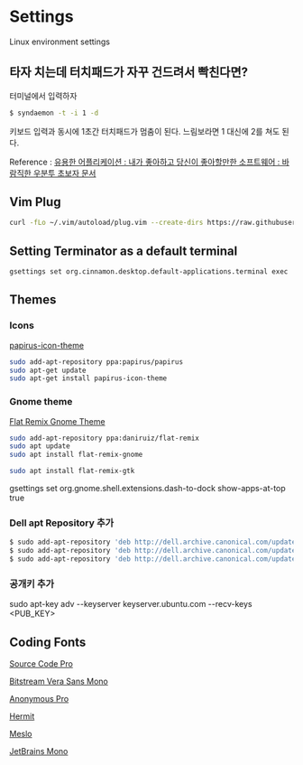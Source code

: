 # Settings
Linux environment settings


## 타자 치는데 터치패드가 자꾸 건드려서 빡친다면?

터미널에서 입력하자
```bash
$ syndaemon -t -i 1 -d
```

키보드 입력과 동시에 1초간 터치패드가 멈춤이 된다.
느림보라면 1 대신에 2를 쳐도 된다.

Reference : [유용한 어플리케이션 : 내가 좋아하고 당신이 좋아할만한 소프트웨어 : 바람직한 우분투 초보자 문서](https://wiki.ubuntu-kr.org/index.php/%EC%9C%A0%EC%9A%A9%ED%95%9C_%EC%96%B4%ED%94%8C%EB%A6%AC%EC%BC%80%EC%9D%B4%EC%85%98_:_%EB%82%B4%EA%B0%80_%EC%A2%8B%EC%95%84%ED%95%98%EA%B3%A0_%EB%8B%B9%EC%8B%A0%EC%9D%B4_%EC%A2%8B%EC%95%84%ED%95%A0%EB%A7%8C%ED%95%9C_%EC%86%8C%ED%94%84%ED%8A%B8%EC%9B%A8%EC%96%B4_:_%EB%B0%94%EB%9E%8C%EC%A7%81%ED%95%9C_%EC%9A%B0%EB%B6%84%ED%88%AC_%EC%B4%88%EB%B3%B4%EC%9E%90_%EB%AC%B8%EC%84%9C#.ED.83.80.EC.9E.90_.EC.B9.98.EB.8A.94.EB.8D.B0_.ED.84.B0.EC.B9.98.ED.8C.A8.EB.93.9C.EA.B0.80_.EC.9E.90.EA.BE.B8_.EA.B1.B4.EB.93.9C.EB.A0.A4.EC.84.9C_.EB.B9.A1.EC.B9.9C.EB.8B.A4.EB.A9.B4.3F)

## Vim Plug

```bash
curl -fLo ~/.vim/autoload/plug.vim --create-dirs https://raw.githubusercontent.com/junegunn/vim-plug/master/plug.vim
```


##  Setting Terminator as a default terminal

```bash
gsettings set org.cinnamon.desktop.default-applications.terminal exec 'terminator'
```

## Themes

### Icons

[papirus-icon-theme](https://github.com/PapirusDevelopmentTeam/papirus-icon-theme)

```bash
sudo add-apt-repository ppa:papirus/papirus
sudo apt-get update
sudo apt-get install papirus-icon-theme
```

### Gnome theme

[Flat Remix Gnome Theme](https://drasite.com/flat-remix-gnome)

```bash
sudo add-apt-repository ppa:daniruiz/flat-remix
sudo apt update
sudo apt install flat-remix-gnome
```

```bash
sudo apt install flat-remix-gtk
```



gsettings set org.gnome.shell.extensions.dash-to-dock show-apps-at-top true


### Dell apt Repository 추가
```bash
$ sudo add-apt-repository 'deb http://dell.archive.canonical.com/updates bionic-dell public'
$ sudo add-apt-repository 'deb http://dell.archive.canonical.com/updates bionic-dell-service public'
$ sudo add-apt-repository 'deb http://dell.archive.canonical.com/updates bionic-oem public'
```

### 공개키 추가
sudo apt-key adv --keyserver keyserver.ubuntu.com --recv-keys <PUB_KEY>


## Coding Fonts
[Source Code Pro](https://github.com/adobe/Source-Code-Pro)

[Bitstream Vera Sans Mono](http://www.fontsquirrel.com/fonts/Bitstream-Vera-Sans-Mono)

[Anonymous Pro](http://www.marksimonson.com/fonts/view/anonymous-pro)

[Hermit](https://pcaro.es/p/hermit/)

[Meslo](https://github.com/andreberg/Meslo-Font)

[JetBrains Mono](https://www.jetbrains.com/ko-kr/lp/mono/)

